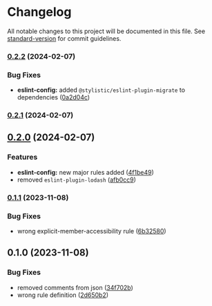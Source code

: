 # Changelog

All notable changes to this project will be documented in this file. See [standard-version](https://github.com/conventional-changelog/standard-version) for commit guidelines.

### [0.2.2](https://github.com/opendreamnet/monorepo/compare/eslint-config-v0.2.1...eslint-config-v0.2.2) (2024-02-07)


### Bug Fixes

* **eslint-config:** added `@stylistic/eslint-plugin-migrate` to dependencies ([0a2d04c](https://github.com/opendreamnet/monorepo/commit/0a2d04cd6a8b550ca524c4239f625da3622c4d36))

### [0.2.1](https://github.com/opendreamnet/monorepo/compare/eslint-config-v0.2.0...eslint-config-v0.2.1) (2024-02-07)

## [0.2.0](https://github.com/opendreamnet/monorepo/compare/eslint-config-v0.1.1...eslint-config-v0.2.0) (2024-02-07)


### Features

* **eslint-config:** new major rules added ([4f1be49](https://github.com/opendreamnet/monorepo/commit/4f1be492bec4dad218272dc9f29857a0e537a221))
* removed `eslint-plugin-lodash` ([afb0cc9](https://github.com/opendreamnet/monorepo/commit/afb0cc935c6b827170edee05b8dce70169813af2))

### [0.1.1](https://github.com/opendreamnet/monorepo/compare/eslint-config-v0.1.0...eslint-config-v0.1.1) (2023-11-08)


### Bug Fixes

* wrong explicit-member-accessibility rule ([6b32580](https://github.com/opendreamnet/monorepo/commit/6b325808164f53571bf970d94d04c2d72374a345))

## 0.1.0 (2023-11-08)


### Bug Fixes

* removed comments from json ([34f702b](https://github.com/opendreamnet/monorepo/commit/34f702b96f36ad227df93ca5376c2b6c83898596))
* wrong rule definition ([2d650b2](https://github.com/opendreamnet/monorepo/commit/2d650b24291413e9f595b5063b4dde61682a1147))
